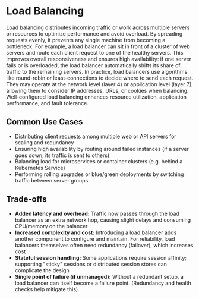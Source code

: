 # Load Balancing

Load balancing distributes incoming traffic or work across multiple servers or resources to optimize performance and avoid overload. By spreading requests evenly, it prevents any single machine from becoming a bottleneck. For example, a load balancer can sit in front of a cluster of web servers and route each client request to one of the healthy servers. This improves overall responsiveness and ensures high availability: if one server fails or is overloaded, the load balancer automatically shifts its share of traffic to the remaining servers. In practice, load balancers use algorithms like round-robin or least-connections to decide where to send each request. They may operate at the network level (layer 4) or application level (layer 7), allowing them to consider IP addresses, URLs, or cookies when balancing. Well-configured load balancing enhances resource utilization, application performance, and fault tolerance.

## Common Use Cases

- Distributing client requests among multiple web or API servers for scaling and redundancy
- Ensuring high availability by routing around failed instances (if a server goes down, its traffic is sent to others)
- Balancing load for microservices or container clusters (e.g. behind a Kubernetes Service)
- Performing rolling upgrades or blue/green deployments by switching traffic between server groups

## Trade-offs

- **Added latency and overhead:** Traffic now passes through the load balancer as an extra network hop, causing slight delays and consuming CPU/memory on the balancer
- **Increased complexity and cost:** Introducing a load balancer adds another component to configure and maintain. For reliability, load balancers themselves often need redundancy (failover), which increases cost
- **Stateful session handling:** Some applications require session affinity; supporting "sticky" sessions or distributed session stores can complicate the design
- **Single point of failure (if unmanaged):** Without a redundant setup, a load balancer can itself become a failure point. (Redundancy and health checks help mitigate this)  
